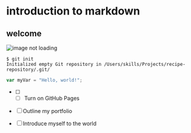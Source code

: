 # introduction to markdown 
## welcome 

![image not loading](https://octodex.github.com/images/yaktocat.png)
```
$ git init
Initialized empty Git repository in /Users/skills/Projects/recipe-repository/.git/
```



``` javascript
var myVar = "Hello, world!";
```
- [ ] - [ ] Turn on GitHub Pages
- [ ] Outline my portfolio
- [ ] Introduce myself to the world



